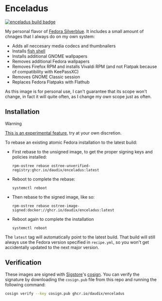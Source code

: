 # Enceladus

[![enceladus build badge](https://github.com/daudix/enceladus/actions/workflows/build.yml/badge.svg)](https://github.com/daudix/enceladus/actions/workflows/build.yml)

My personal flavor of [Fedora Silverblue](https://fedoraproject.org/atomic-desktops/silverblue/). It includes a small amount of chnages that I always do on my own system:

- Adds all neccesary media codecs and thumbnailers
- Installs [fish shell](https://fishshell.com)
- Installs additional GNOME wallpapers
- Removes additional Fedora wallpapers
- Removes Firefox RPM and installs Vivaldi RPM (and not Flatpak because of compatibility with KeePassXC)
- Removes GNOME Classic session
- Replaces Fedora Flatpaks with Flathub

As this image is for personal use, I can't guarantee that its scope won't change, in fact it will quite often, as I change my own scope just as often.

## Installation

> [!WARNING]  
> [This is an experimental feature](https://www.fedoraproject.org/wiki/Changes/OstreeNativeContainerStable), try at your own discretion.

To rebase an existing atomic Fedora installation to the latest build:

- First rebase to the unsigned image, to get the proper signing keys and policies installed:
  ```
  rpm-ostree rebase ostree-unverified-registry:ghcr.io/daudix/enceladus:latest
  ```
- Reboot to complete the rebase:
  ```
  systemctl reboot
  ```
- Then rebase to the signed image, like so:
  ```
  rpm-ostree rebase ostree-image-signed:docker://ghcr.io/daudix/enceladus:latest
  ```
- Reboot again to complete the installation
  ```
  systemctl reboot
  ```

The `latest` tag will automatically point to the latest build. That build will still always use the Fedora version specified in `recipe.yml`, so you won't get accidentally updated to the next major version.

## Verification

These images are signed with [Sigstore](https://www.sigstore.dev/)'s [cosign](https://github.com/sigstore/cosign). You can verify the signature by downloading the `cosign.pub` file from this repo and running the following command:

```bash
cosign verify --key cosign.pub ghcr.io/daudix/enceladus
```
